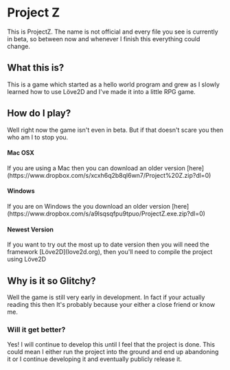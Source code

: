 <h1>Project Z</h1>
This is ProjectZ. The name is not official and every file you see is currently in beta, so between now and whenever I finish this everything could change. 
<h2>What this is? </h2>
This is a game which started as a hello world program and grew as I slowly learned how to use Löve2D and I've made it into a little RPG game.
<h2>How do I play?</h2>
Well right now the game isn't even in beta. But if that doesn't scare you then who am I to stop you.
<h4>Mac OSX</h4>
If you are using a Mac then you can download an older version [here](https://www.dropbox.com/s/xcxh6q2b8ql6wn7/Project%20Z.zip?dl=0)
<h4>Windows</h4>
If you are on Windows the you download an older version [here](https://www.dropbox.com/s/a9lsqsqfpu9tpuo/ProjectZ.exe.zip?dl=0)
<h4>Newest Version</h4>
If you want to try out the most up to date version then you will need the framework [Löve2D](love2d.org), then you'll need to compile the project using Löve2D
<h2> Why is it so Glitchy?</h2>
Well the game is still very early in development. In fact if your actually reading this then It's probably because your either a close friend or know me.
<h3>Will it get better?</h3>
Yes! I will continue to develop this until I feel that the project is done. This could mean I either run the project into the ground and end up abandoning it or I continue developing it and eventually publicly release it.
